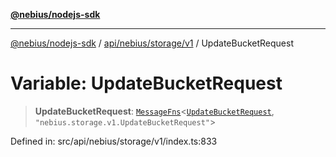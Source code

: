 [**@nebius/nodejs-sdk**](../../../../../README.md)

---

[@nebius/nodejs-sdk](../../../../../README.md) / [api/nebius/storage/v1](../README.md) / UpdateBucketRequest

# Variable: UpdateBucketRequest

> **UpdateBucketRequest**: [`MessageFns`](../../../../../runtime/protos/core/interfaces/MessageFns.md)\<[`UpdateBucketRequest`](../interfaces/UpdateBucketRequest.md), `"nebius.storage.v1.UpdateBucketRequest"`\>

Defined in: src/api/nebius/storage/v1/index.ts:833

